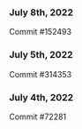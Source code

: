 ### July 8th, 2022

Commit #152493

### July 5th, 2022

Commit #314353


### July 4th, 2022

Commit #72281
